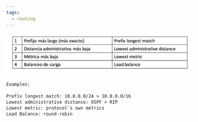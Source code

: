 ```yaml
---
tags:
  - routing
---
```


![](_anexos_/Screenshot%20from%202023-12-27%2017-09-30.png)

```
Examples: 

Prefix longest match: 10.0.0.0/24 > 10.0.0.0/16
Lowest administrative distance: OSPF > RIP
Lowest metric: protocol's own metrics
Load Balance: round-robin
```
